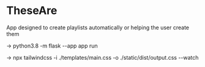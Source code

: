 # TheseAre
App designed to create playlists automatically or helping the user create them

 -> python3.8 -m flask --app app run

 -> npx tailwindcss -i ./templates/main.css -o ./static/dist/output.css --watch

